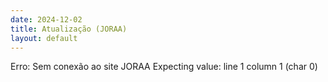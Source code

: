 ```yaml
---
date: 2024-12-02
title: Atualização (JORAA)
layout: default
---
```

Erro: Sem conexão ao site JORAA Expecting value: line 1 column 1 (char 0)
